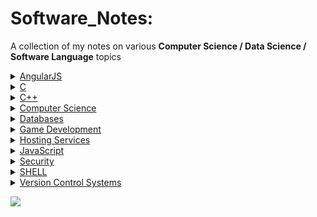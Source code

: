 # Software_Notes:

A collection of my notes on various **Computer Science / Data Science / Software Language** topics

<!-- - ~~CSS & Frameworks (Bootstrap)~~
- ~~HTML~~ -->

<details><summary><a href="https://github.com/christiantaggart/Software_Notes/tree/master/Angular">AngularJS</a></summary>
  <ul>
  <h5><a href="https://github.com/christiantaggart/Software_Notes/blob/master/Angular/API_calls.md">API Calls</a></h5>
  <h5><a href="https://github.com/christiantaggart/Software_Notes/blob/master/Angular/Angular_%24http_notes.md">$HTTP</a></h5>
  <h5><a href="https://github.com/christiantaggart/Software_Notes/blob/master/Angular/Angular_%24scope_vs_this_notes.md">$Scope vs This</a></h5>
  <h5><a href="https://github.com/christiantaggart/Software_Notes/blob/master/Angular/Angular_Constructors.md">Constructors</a></h5>
  <h5><a href="https://github.com/christiantaggart/Software_Notes/blob/master/Angular/Angular_Dependency-Injection_notes.md">Dependency Injection</a></h5>
    <h5><a href="https://github.com/christiantaggart/Software_Notes/blob/master/Angular/">...lots more</a></h5>
  </ul>
</details>

<details><summary><a href="https://github.com/christiantaggart/Software_Notes/tree/master/C">C</a></summary>
  <ul>
  <h5><a href="https://github.com/christiantaggart/Software_Notes/blob/master/C/cpt_C_Notes.md">Constants</a></h5>
  <h5><a href="https://github.com/christiantaggart/Software_Notes/blob/master/C/">More coming soon</a></h5>
  </ul>
</details>

<details><summary><a href="https://github.com/christiantaggart/Software_Notes/tree/master/C%2B%2B">C++</a></summary>
<ul>
<h5><a href="https://github.com/christiantaggart/Software_Notes/blob/master/C%2B%2B/Dynamic_Linking.md">Dynamic Linking</a></h5>
<h5><a href="https://github.com/christiantaggart/Software_Notes/blob/master/C%2B%2B/Functions_Loops_etc.md">Functions & Loops</a></h5>
<h5><a href="https://github.com/christiantaggart/Software_Notes/blob/master/C%2B%2B/Header_Files.md">Header Files</a></h5>
<h5><a href="https://github.com/christiantaggart/Software_Notes/blob/master/C%2B%2B/Object_File.md">Object Files</a></h5>
<h5><a href="https://github.com/christiantaggart/Software_Notes/blob/master/C%2B%2B/Pointer_Notes.md">Pointer Notes</a></h5>
<h5><a href="https://github.com/christiantaggart/Software_Notes/blob/master/C%2B%2B/Source_File.md">Source Files</a></h5>
<h5><a href="https://github.com/christiantaggart/Software_Notes/blob/master/C%2B%2B/Static_Linking.md">Static Linking</a></h5>
<h5><a href="https://github.com/christiantaggart/Software_Notes/blob/master/C%2B%2B/Tips.md">Tips</a></h5>
</ul>
</details>

<details><summary><a href="https://github.com/christiantaggart/Software_Notes/tree/master/Computer%20Science">Computer Science</a></summary>
  <ul>
  <h5><a href="https://github.com/christiantaggart/Software_Notes/tree/master/Computer%20Science/Binary.md">Binary</a></h5>
  <h5><a href="https://github.com/christiantaggart/Software_Notes/blob/master/Computer%20Science/notes_on_HTTP.md">HTTP</a></h5>
  <h5><a href="https://github.com/christiantaggart/Software_Notes/tree/master/Computer%20Science/Object%20Oriented%20Programming">Object Oriented Programming</a></h5>
  <h5><a href="https://github.com/christiantaggart/Software_Notes/tree/master/Computer%20Science/Object%20Oriented%20Programming">...lots more</a></h5>
  </ul>
</details>

<details><summary><a href="https://github.com/christiantaggart/Software_Notes/tree/master/Databases">Databases</a></summary>
  <ul>
  <h5><a href="https://github.com/christiantaggart/Software_Notes/blob/master/Databases/MongoDB_Notes.md">MongoDB</a></h5>
  <h5><a href="https://github.com/christiantaggart/Software_Notes/blob/master/Databases/">More coming soon... </a></h5>
  </ul>
</details>

<details><summary><a href="https://github.com/christiantaggart/Software_Notes/tree/master/Game_Development">Game Development</a></summary>
  <ul>
  <h5><a href="https://github.com/christiantaggart/Software_Notes/tree/master/Game_Development/Unity3D/notes">Unity3D Notes & (Vuforia Augmented Reality)</a></h5>
  <h5><a href="https://github.com/christiantaggart/Software_Notes/tree/master/Game_Development/Unity3D/scripts">Unity3D C# Scripts</a></h5>
  <h5><a href="https://github.com/christiantaggart/Software_Notes/blob/master/Game_Development/">More coming soon... </a></h5>
  </ul>
</details>

<details><summary><a href="https://github.com/christiantaggart/Software_Notes/tree/master/Hosting_Services">Hosting Services</a></summary>
  <ul>
  <h5><a href="https://github.com/christiantaggart/Software_Notes/blob/master/Hosting_Services/Heroku%20Deployment.md">Heroku</a></h5>
  <h5><a href="https://github.com/christiantaggart/Software_Notes/blob/master/Hosting_Services/">More coming soon... </a></h5>
  </ul>
</details>

<details><summary><a href="https://github.com/lil-code/Software_Notes/blob/master/JavaScript/README.md">JavaScript</a></summary>
  <ul>
  <h5><a href="https://github.com/lil-code/Software_Notes/tree/master/JavaScript/JQuery">$JQuery</a></h5>
  <h5><a href="https://github.com/lil-code/Software_Notes/tree/master/Node.js/README.md">Node.js</a></h5>
  <h5><a href="https://github.com/lil-code/Software_Notes/blob/master/Node.js/modules/bcrypt_notes.md">Node Modules</a></h5>
  <h5><a href="https://github.com/lil-code/Software_Notes/blob/master/Node.js/express.js/express_notes.md">Express.js</a></h5>
  <h5><a href="https://github.com/lil-code/Software_Notes/blob/master/Node.js/Knex.js/knex_notes.md">Knex.js</a></h5>
  </ul>
</details>

<details><summary><a href="https://github.com/christiantaggart/Software_Notes/tree/master/sec">Security</a></summary>
  <ul>
  <h5><a href="https://github.com/christiantaggart/Software_Notes/blob/master/sec/cryptography_lecture_notes.md">Cryptography</a></h5>
  <h5><a href="https://github.com/christiantaggart/Software_Notes/tree/master/sec">More coming soon... </a></h5>
  </ul>
</details>

<details><summary><a href="https://github.com/lil-code/Software_Notes/tree/master/Shell/README.md">SHELL</a></summary>
<ul>
<h5><a href="https://github.com/lil-code/Software_Notes/blob/master/Shell/shell_array_operators.md">ARRAY OPERATIONS</a></h5>
<h5><a href="https://github.com/lil-code/Software_Notes/blob/master/Shell/shell_conditionals.md">CONDITIONALS</a></h5>
<h5><a href="https://github.com/lil-code/Software_Notes/blob/master/Shell/shell_file_commands.md">FILE COMMANDS</a></h5>
<h5><a href="https://github.com/lil-code/Software_Notes/blob/master/Shell/shell_functions.md">FUNCTIONS</a></h5>
<h5><a href="https://github.com/lil-code/Software_Notes/blob/master/Shell/shell_loops.md">LOOPS</a></h5>
<h5><a href="https://github.com/lil-code/Software_Notes/blob/master/Shell/shell_misc_stuff.md">MISC STUFF</a></h5>
<h5><a href="https://github.com/lil-code/Software_Notes/blob/master/Shell/shell_process_handling.md">PROCESS HANDLING</a></h5>
<h5><a href="https://github.com/lil-code/Software_Notes/blob/master/Shell/shell_variables.md">VARIABLES</a></h5>
</ul>
</details>

<details><summary><a href="https://github.com/christiantaggart/Software_Notes/tree/master/VCS">Version Control Systems</a></summary>
  <ul>
  <h5><a href="https://github.com/christiantaggart/Software_Notes/tree/master/VCS/GitHub">GitHub</a></h5>
  <h5><a href="https://github.com/christiantaggart/Software_Notes/tree/master/VCS">More coming soon... </a></h5>
  </ul>
</details>

![](http://i.imgur.com/iVHfwLc.gif)
